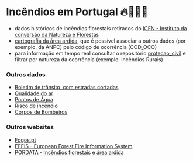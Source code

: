 # Incêndios em Portugal 🔥👩‍🚒🚒


- dados históricos de incêndios florestais retirados do [ICFN - Instituto da conversão da Natureza e Florestas](http://www.icnf.pt/portal/florestas/dfci/inc/estat-sgif)
- [cartografia da área ardida](http://www.icnf.pt/portal/florestas/dfci/inc/info-geo), que é possível associar a outros dados (por exemplo, da ANPC) pelo código de ocorrência (COD_OCO)
- para informação em tempo real consultar o repositório [protecao_civil](https://github.com/centraldedados/protecao_civil) e filtrar por natureza da ocorrência (exemplo: Incêndios Rurais)


### Outros dados
- [Boletim de trânsito, com estradas cortadas](http://www.estradas.pt/Informacoes/Boletim-de-Transito)
- [Qualidade do ar](http://qualar.apambiente.pt/)
- [Pontos de Água](http://fogos.icnf.pt/sgif2010/)
- [Risco de incêndio](http://www.ipma.pt/en/ambiente/risco.incendio/index.jsp)
- [Corpos de Bombeiros](https://www.bombeiros.pt/mapa/)

### Outros websites
- [Fogos.pt](https://fogos.pt/)
- [EFFIS - European Forest Fire Information System](http://effis.jrc.ec.europa.eu/)
- [PORDATA - Incêndios florestais e área ardida](https://www.pordata.pt/Portugal/Inc%C3%AAndios+florestais+e+%C3%A1rea+ardida+%E2%80%93+Continente-1192)